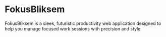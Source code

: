 # FokusBliksem
FokusBliksem is a sleek, futuristic productivity web application designed to help you manage focused work sessions with precision and style.
